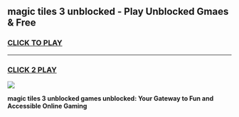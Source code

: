 
## magic tiles 3 unblocked - Play Unblocked Gmaes & Free
<h3>
<a href="https://news.freeplayer.one?title=magic_tiles_3_unblocked&ref=23F">CLICK TO PLAY</a></h3>
<hr>

<h3>
<a href="https://news.freeplayer.one?title=magic_tiles_3_unblocked&ref=23F">CLICK 2 PLAY</a>
  
</h3>

<a href="https://news.freeplayer.one?title=magic_tiles_3_unblocked&ref=23F/"><img src="https://clearcache.store/games.png"></a>


**magic tiles 3 unblocked games unblocked: Your Gateway to Fun and Accessible Online Gaming**
